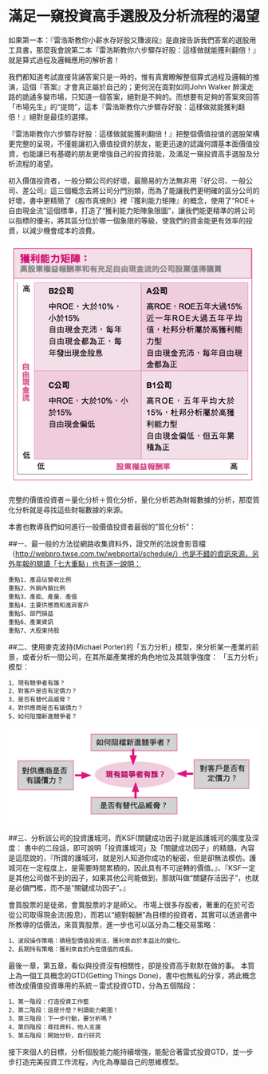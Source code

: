 # 滿足一窺投資高手選股及分析流程的渴望


如果第一本：『雷浩斯教你小薪水存好股又賺波段』是直接告訴我們答案的選股用工具書，那麼我會說第二本『雷浩斯教你六步驟存好股：這樣做就能獲利翻倍！』就是算式過程及邏輯應用的解析書！

我們都知道考試直接背誦答案只是一時的，惟有真實瞭解整個算式過程及邏輯的推演，這個『答案』才會真正屬於自己的；更何況在面對如同John Walker 醉漢走路的詭譎多變市場，只知道一個答案，絕對是不夠的。而想要有足夠的答案來回答「市場先生」的“提問”，這本『雷浩斯教你六步驟存好股：這樣做就能獲利翻倍！』絕對是最佳的選擇。

『雷浩斯教你六步驟存好股：這樣做就能獲利翻倍！』把整個價值投值的選股架構更完整的呈現，不僅能讓初入價值投資的朋友，能更迅速的認識何謂基本面價值投資，也能讓已有基礎的朋友更增強自己的投資技能，及滿足一窺投資高手選股及分析流程的渴望。

初入價值投資者，一般分類公司的好壞，最簡易的方法無非用『好公司、一般公司、差公司』這三個概念去將公司分門別類，而為了能讓我們更明確的區分公司的好壞，書中更精簡了《股市真規則》裡『獲利能力矩陣』的概念，使用了“ROE＋自由現金流”這個標準，打造了“獲利能力矩陣象限圖”，讓我們能更精準的將公司以指標的優劣，將其區分位於哪一個象限的等級，使我們的資金能更有效率的投資，以減少機會成本的浪費。

![](./images/123png)


完整的價值投資者＝量化分析＋質化分析，量化分析若為財報數據的分析，那麼質化分析就是尋找這些財報數據的來源。

本書也教導我們如何進行一般價值投資者最弱的”質化分析”：

##一、最一般的方法從網路收集資料外，證交所的法說會影音檔（http://webpro.twse.com.tw/webportal/schedule/）也是不錯的資訊來源，另外年報的閱讀「七大重點」也有逐一說明：

```sh
重點1、產品佔營收比例
重點2、外銷內銷比例
重點3、產能、產量、產值
重點4、主要供應商和進貨客戶
重點5、部門損益
重點6、產業資訊
重點7、大股東持股
```

##二、使用麥克波持(Michael Porter)的「五力分析」模型，來分析某一產業的前景，或者分析一間公司，在其所屬產業裡的角色地位及其競爭強度：
「五力分析」模型：
```sh
1、現有競爭者有誰？
2、對客戶是否有定價力？
3、是否有替代品威脅？
4、對供應商是否有議價力？
5、如何阻擋新進競爭者？
```


![](./images/234.png)


##三、分析該公司的投資護城河，而KSF(關鍵成功因子)就是該護城河的廣度及深度：
書中的二段話，即可說明「投資護城河」及「關鍵成功因子」的精髓，內容是這麼說的，『所謂的護城河，就是別人知道你成功的秘密，但是卻無法模仿。護城河在一定程度上，是需要時間累積的，因此具有不可逆轉的價值。』、『KSF一定是其他公司做不到的因子，如果其他公司能做到，那就叫做“關鍵存活因子”，也就是必備門檻，而不是“關鍵成功因子”。』

會買股票的是徒弟，會賣股票的才是師父。
市場上很多存股者，著重的在於可否從公司取得現金流(股息)，而若以“絕對報酬”為目標的投資者，其實可以透過書中所教導的估價法，來買賣股票，進一步也可以區分為二種交易策略：
```sh
1、波段操作策略：積極型價值投資法，獲利來自於本益比的變化。
2、長期持有策略：獲利來自於內在價值的成長。
```

最後一章，第五章，看似與投資沒有相關性，卻是投資高手默默在做的事。
本質上為一個工具概念的GTD(Getting Things Done)，書中也無私的分享，將此概念修改成價值投資專用的系統－雷式投資GTD，分為五個階段：

```sh
1、第一階段：打造投資工作籃
2、第二階段：這是什麼？判讀能力範圍！
3、第三階段：下一步行動，要分析嗎？
4、第四階段：尋找資料，他人支援
5、第五階段：開始分析，自行研究
```

接下來個人的目標，分析個股能力能持續增強，能配合著雷式投資GTD，並一步步打造完美投資工作流程，內化為專屬自己的思維模型。